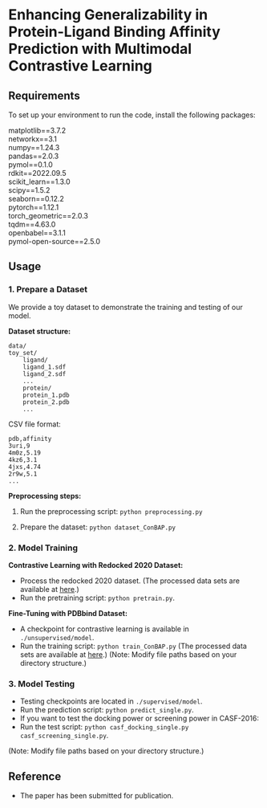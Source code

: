 # Enhancing Generalizability in Protein-Ligand Binding Affinity Prediction with Multimodal Contrastive Learning

## Requirements

To set up your environment to run the code, install the following packages:

matplotlib==3.7.2  
networkx==3.1  
numpy==1.24.3  
pandas==2.0.3  
pymol==0.1.0  
rdkit==2022.09.5  
scikit_learn==1.3.0  
scipy==1.5.2  
seaborn==0.12.2  
pytorch==1.12.1  
torch_geometric==2.0.3  
tqdm==4.63.0  
openbabel==3.1.1  
pymol-open-source==2.5.0  


## Usage

### 1. Prepare a Dataset

We provide a toy dataset to demonstrate the training and testing of our model.

**Dataset structure:**
```
data/
toy_set/
    ligand/
    ligand_1.sdf
    ligand_2.sdf
    ...
    protein/
    protein_1.pdb
    protein_2.pdb
    ...
```
CSV file format:
```
pdb,affinity
3uri,9
4m0z,5.19
4kz6,3.1
4jxs,4.74
2r9w,5.1
...
```
**Preprocessing steps:**

1. Run the preprocessing script: `python preprocessing.py`

2. Prepare the dataset: `python dataset_ConBAP.py`


### 2. Model Training

**Contrastive Learning with Redocked 2020 Dataset:**

- Process the redocked 2020 dataset. (The processed data sets are available at [here](https://doi.org/10.5281/zenodo.10532672).)
- Run the pretraining script: `python pretrain.py`.


**Fine-Tuning with PDBbind Dataset:**

- A checkpoint for contrastive learning is available in `./unsupervised/model`.
- Run the training script: `python train_ConBAP.py` (The processed data sets are available at [here](https://doi.org/10.5281/zenodo.10532672).)
(Note: Modify file paths based on your directory structure.)

### 3. Model Testing

- Testing checkpoints are located in `./supervised/model`.
- Run the prediction script: `python predict_single.py`.
- If you want to test the docking power or screening power in CASF-2016:
- Run the test script: `python casf_docking_single.py` `casf_screening_single.py`.

(Note: Modify file paths based on your directory structure.)
## Reference

- The paper has been submitted for publication.

